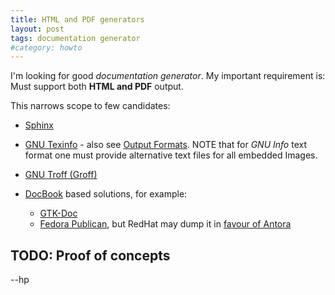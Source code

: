 ```yaml
---
title: HTML and PDF generators
layout: post
tags: documentation generator
#category: howto
---
```


I'm looking for good _documentation generator_. My important requirement
is: Must support both **HTML and PDF** output.

This narrows scope to few candidates:

* [Sphinx][sphinx] 
* [GNU Texinfo][texinfo] - also see [Output Formats][texinfo-formats].
  NOTE that for _GNU Info_ text format one must provide alternative
  text files for all embedded Images.
* [GNU Troff (Groff)][gnu-troff]
* [DocBook][docbook-org] based solutions, for example:

  - [GTK-Doc][gtk-doc]
  - [Fedora Publican][fedora-publican], but RedHat may dump it
    in [favour of Antora][fedora-to-antora]

## TODO: Proof of concepts

--hp

[sphinx]: https://www.sphinx-doc.org/en/master/
[gtk-doc]: https://developer.gnome.org/gtk-doc-manual/stable/
[fedora-publican]: https://docs.fedoraproject.org/en-US/Fedora_Contributor_Documentation/1/html/Users_Guide/chap-Users_Guide-Installing_Publican.html
[docbook-org]: https://docbook.org/
[texinfo]: https://www.gnu.org/software/texinfo/
[texinfo-formats]: https://www.gnu.org/software/texinfo/manual/texinfo/html_node/Output-Formats.html
[gnu-troff]: https://www.gnu.org/software/groff/
[fedora-to-antora]: https://communityblog.fedoraproject.org/fedora-docs-has-been-overhauled-the-rest-of-the-story/
